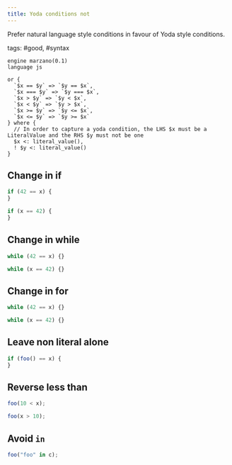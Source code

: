 ```yaml
---
title: Yoda conditions not
---
```


Prefer natural language style conditions in favour of Yoda style conditions.

tags: #good, #syntax

```grit
engine marzano(0.1)
language js

or {
  `$x == $y` => `$y == $x`,
  `$x === $y` => `$y === $x`,
  `$x > $y` => `$y < $x`,
  `$x < $y` => `$y > $x`,
  `$x >= $y` => `$y <= $x`,
  `$x <= $y` => `$y >= $x`
} where {
  // In order to capture a yoda condition, the LHS $x must be a LiteralValue and the RHS $y must not be one
  $x <: literal_value(),
  ! $y <: literal_value()
}
```

## Change in if

```javascript
if (42 == x) {
}
```

```typescript
if (x == 42) {
}
```

## Change in while

```javascript
while (42 == x) {}
```

```typescript
while (x == 42) {}
```

## Change in for

```javascript
while (42 == x) {}
```

```typescript
while (x == 42) {}
```

## Leave non literal alone

```javascript
if (foo() == x) {
}
```

## Reverse less than

```javascript
foo(10 < x);
```

```typescript
foo(x > 10);
```

## Avoid `in`

```javascript
foo("foo" in c);
```

